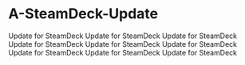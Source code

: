 # A-SteamDeck-Update
Update for SteamDeck 
Update for SteamDeck 
Update for SteamDeck 
Update for SteamDeck 
Update for SteamDeck 
Update for SteamDeck 
Update for SteamDeck 
Update for SteamDeck 
Update for SteamDeck 
